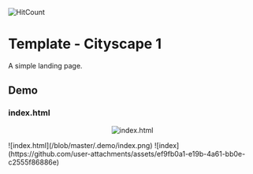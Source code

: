 ![HitCount](http://hits.dwyl.io/aaronfagan/template-cityscape-1.svg)
# Template - Cityscape 1
A simple landing page.

## Demo

### index.html
<p align="center">
  <img src="/blob/master/.demo/index.png" alt="index.html"/>
</p>
![index.html](/blob/master/.demo/index.png)
![index](https://github.com/user-attachments/assets/ef9fb0a1-e19b-4a61-bb0e-c2555f86886e)

